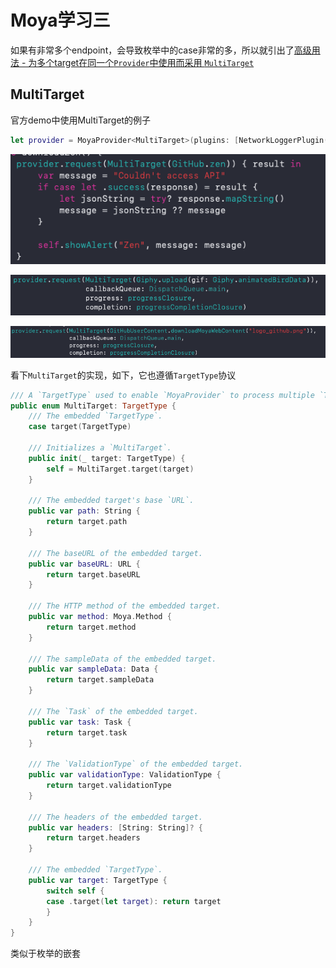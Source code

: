 # Moya学习三

如果有非常多个endpoint，会导致枚举中的case非常的多，所以就引出了[高级用法 - 为多个target在同一个`Provider`中使用而采用 `MultiTarget`](https://github.com/Moya/Moya/blob/master/docs_CN/Examples/MultiTarget.md)

## MultiTarget

官方demo中使用MultiTarget的例子

```swift
let provider = MoyaProvider<MultiTarget>(plugins: [NetworkLoggerPlugin(verbose: true)])
```

![34](https://github.com/winfredzen/iOS-Basic/blob/master/网络/images/34.png)

![35](https://github.com/winfredzen/iOS-Basic/blob/master/网络/images/35.png)

![36](https://github.com/winfredzen/iOS-Basic/blob/master/网络/images/36.png)

看下`MultiTarget`的实现，如下，它也遵循`TargetType`协议

```swift
/// A `TargetType` used to enable `MoyaProvider` to process multiple `TargetType`s.
public enum MultiTarget: TargetType {
    /// The embedded `TargetType`.
    case target(TargetType)

    /// Initializes a `MultiTarget`.
    public init(_ target: TargetType) {
        self = MultiTarget.target(target)
    }

    /// The embedded target's base `URL`.
    public var path: String {
        return target.path
    }

    /// The baseURL of the embedded target.
    public var baseURL: URL {
        return target.baseURL
    }

    /// The HTTP method of the embedded target.
    public var method: Moya.Method {
        return target.method
    }

    /// The sampleData of the embedded target.
    public var sampleData: Data {
        return target.sampleData
    }

    /// The `Task` of the embedded target.
    public var task: Task {
        return target.task
    }

    /// The `ValidationType` of the embedded target.
    public var validationType: ValidationType {
        return target.validationType
    }

    /// The headers of the embedded target.
    public var headers: [String: String]? {
        return target.headers
    }

    /// The embedded `TargetType`.
    public var target: TargetType {
        switch self {
        case .target(let target): return target
        }
    }
}
```

类似于枚举的嵌套



